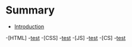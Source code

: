 # Summary

-   [Introduction](README.md)

-[HTML] -[test](docs/HTML/test.md) -[CSS] -[test](docs/CSS/test.md) -[JS] -[test](docs/JavaScript/test.md) -[CS] -[test](docs/Computer_Science/test.md)
